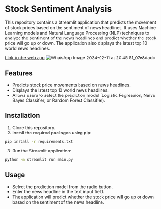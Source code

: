 # Stock Sentiment Analysis

This repository contains a Streamlit application that predicts the movement of stock prices based on the sentiment of news headlines. It uses Machine Learning models and Natural Language Processing (NLP) techniques to analyze the sentiment of the news headlines and predict whether the stock price will go up or down. The application also displays the latest top 10 world news headlines.


[Link to the web app](https://stock-prediction-granthgg.streamlit.app/)
![WhatsApp Image 2024-02-11 at 20 45 51_07e8dadc](https://github.com/granthgg/News-Headline-Sentiment-Analysis-Stock-Prediction/assets/69439823/901f7c2c-7a93-4041-8e8d-8757c8105dc7)



## Features

- Predicts stock price movements based on news headlines.
- Displays the latest top 10 world news headlines.
- Allows users to select the prediction model (Logistic Regression, Naive Bayes Classifier, or Random Forest Classifier).

## Installation

1. Clone this repository.
2. Install the required packages using pip:

```bash
pip install -r requirements.txt
```
3. Run the Streamlit application:
```bash
python -m streamlit run main.py
```
## Usage
- Select the prediction model from the radio button.
- Enter the news headline in the text input field.
- The application will predict whether the stock price will go up or down based on the sentiment of the news headline.



